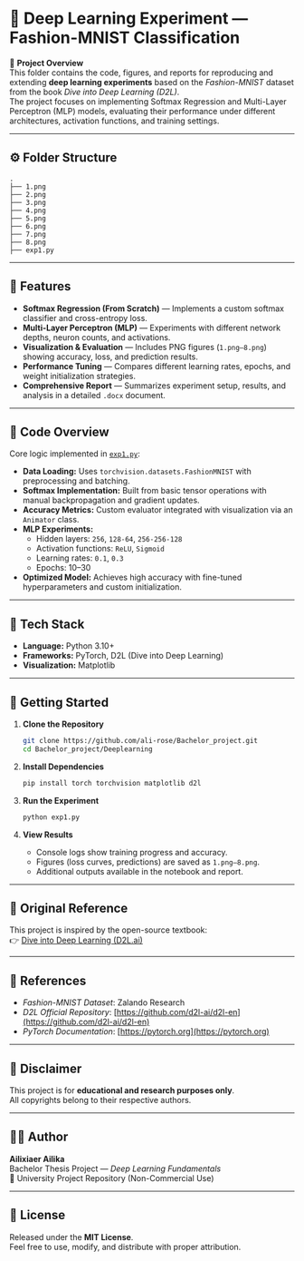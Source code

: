 # 🧠 Deep Learning Experiment — Fashion-MNIST Classification

📘 **Project Overview**  
This folder contains the code, figures, and reports for reproducing and extending **deep learning experiments** based on the *Fashion-MNIST* dataset from the book *Dive into Deep Learning (D2L)*.  
The project focuses on implementing Softmax Regression and Multi-Layer Perceptron (MLP) models, evaluating their performance under different architectures, activation functions, and training settings.

---

## ⚙️ Folder Structure

```plaintext
.
├── 1.png
├── 2.png
├── 3.png
├── 4.png
├── 5.png
├── 6.png
├── 7.png
├── 8.png
├── exp1.py
```

---

## 🚀 Features

- **Softmax Regression (From Scratch)** — Implements a custom softmax classifier and cross-entropy loss.  
- **Multi-Layer Perceptron (MLP)** — Experiments with different network depths, neuron counts, and activations.  
- **Visualization & Evaluation** — Includes PNG figures (`1.png–8.png`) showing accuracy, loss, and prediction results.  
- **Performance Tuning** — Compares different learning rates, epochs, and weight initialization strategies.  
- **Comprehensive Report** — Summarizes experiment setup, results, and analysis in a detailed `.docx` document.  

---

## 🧩 Code Overview

Core logic implemented in [`exp1.py`](./exp1.py):

- **Data Loading:** Uses `torchvision.datasets.FashionMNIST` with preprocessing and batching.  
- **Softmax Implementation:** Built from basic tensor operations with manual backpropagation and gradient updates.  
- **Accuracy Metrics:** Custom evaluator integrated with visualization via an `Animator` class.  
- **MLP Experiments:**  
  - Hidden layers: `256`, `128-64`, `256-256-128`  
  - Activation functions: `ReLU`, `Sigmoid`  
  - Learning rates: `0.1`, `0.3`  
  - Epochs: 10–30  
- **Optimized Model:** Achieves high accuracy with fine-tuned hyperparameters and custom initialization.  

---

## 🧠 Tech Stack

- **Language:** Python 3.10+  
- **Frameworks:** PyTorch, D2L (Dive into Deep Learning)  
- **Visualization:** Matplotlib  


---

## 🚀 Getting Started

1. **Clone the Repository**

   ```bash
   git clone https://github.com/ali-rose/Bachelor_project.git
   cd Bachelor_project/Deeplearning
   ```

2. **Install Dependencies**

   ```bash
   pip install torch torchvision matplotlib d2l
   ```

3. **Run the Experiment**

   ```bash
   python exp1.py
   ```

4. **View Results**

   - Console logs show training progress and accuracy.  
   - Figures (loss curves, predictions) are saved as `1.png–8.png`.  
   - Additional outputs available in the notebook and report.

---

## 🔗 Original Reference

This project is inspired by the open-source textbook:  
👉 [Dive into Deep Learning (D2L.ai)](https://d2l.ai)

---

## 📄 References

- *Fashion-MNIST Dataset*: Zalando Research  
- *D2L Official Repository*: [https://github.com/d2l-ai/d2l-en](https://github.com/d2l-ai/d2l-en)  
- *PyTorch Documentation*: [https://pytorch.org](https://pytorch.org)

---

## 🧩 Disclaimer

This project is for **educational and research purposes only**.  
All copyrights belong to their respective authors.

---

## 👨‍💻 Author

**Ailixiaer Ailika**  
Bachelor Thesis Project — *Deep Learning Fundamentals*  
📍 University Project Repository (Non-Commercial Use)

---

## 🪪 License

Released under the **MIT License**.  
Feel free to use, modify, and distribute with proper attribution.
